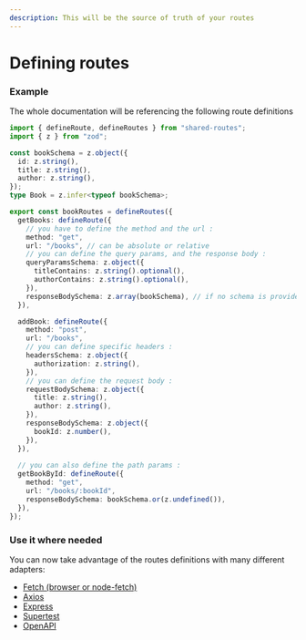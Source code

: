 ```yaml
---
description: This will be the source of truth of your routes
---
```


# Defining routes

### Example

The whole documentation will be referencing the following route definitions&#x20;

```typescript
import { defineRoute, defineRoutes } from "shared-routes";
import { z } from "zod";

const bookSchema = z.object({
  id: z.string(),
  title: z.string(),
  author: z.string(),
});
type Book = z.infer<typeof bookSchema>;

export const bookRoutes = defineRoutes({
  getBooks: defineRoute({
    // you have to define the method and the url :
    method: "get",
    url: "/books", // can be absolute or relative
    // you can define the query params, and the response body :
    queryParamsSchema: z.object({
      titleContains: z.string().optional(),
      authorContains: z.string().optional(),
    }),
    responseBodySchema: z.array(bookSchema), // if no schema is provided, the response body will be void
  }),

  addBook: defineRoute({
    method: "post",
    url: "/books",
    // you can define specific headers :
    headersSchema: z.object({
      authorization: z.string(),
    }),
    // you can define the request body :
    requestBodySchema: z.object({
      title: z.string(),
      author: z.string(),
    }),
    responseBodySchema: z.object({
      bookId: z.number(),
    }),
  }),
  
  // you can also define the path params :
  getBookById: defineRoute({
    method: "get",
    url: "/books/:bookId",
    responseBodySchema: bookSchema.or(z.undefined()),
  }),
});
```

### Use it where needed

You can now take advantage of the routes definitions with many different adapters:

* [Fetch (browser or node-fetch)](adapters/fetch-browser-or-node-fetch.md)
* [Axios](adapters/axios.md)
* [Express](adapters/express.md)
* [Supertest](adapters/supertest.md)
* [OpenAPI](adapters/openapi.md)
